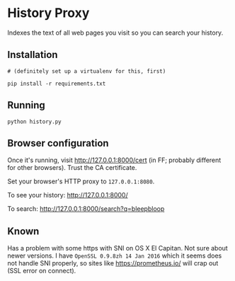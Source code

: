 # History Proxy

Indexes the text of all web pages you visit so you can search your history.

## Installation

```
# (definitely set up a virtualenv for this, first)

pip install -r requirements.txt
```

## Running

```
python history.py
```

## Browser configuration

Once it's running, visit http://127.0.0.1:8000/cert (in FF; probably different for other browsers). Trust the CA certificate.

Set your browser's HTTP proxy to `127.0.0.1:8080`.

To see your history: http://127.0.0.1:8000/

To search: http://127.0.0.1:8000/search?q=bleepbloop


## Known

Has a problem with some https with SNI on OS X El Capitan. Not sure about newer versions. I have `OpenSSL 0.9.8zh 14 Jan 2016` which it seems does not handle SNI properly, so sites like https://prometheus.io/ will crap out (SSL error on connect).
